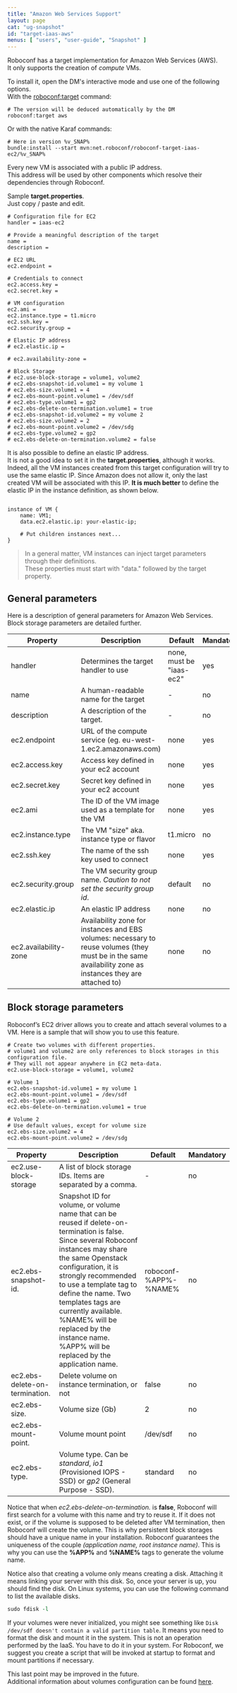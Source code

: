```yaml
---
title: "Amazon Web Services Support"
layout: page
cat: "ug-snapshot"
id: "target-iaas-aws"
menus: [ "users", "user-guide", "Snapshot" ]
---
```


Roboconf has a target implementation for Amazon Web Services (AWS).  
It only supports the creation of *compute* VMs.

To install it, open the DM's interactive mode and use one of the following options.  
With the [roboconf:target](karaf-commands-for-roboconf.html) command:

```properties
# The version will be deduced automatically by the DM
roboconf:target aws
```

Or with the native Karaf commands:

```properties
# Here in version %v_SNAP%
bundle:install --start mvn:net.roboconf/roboconf-target-iaas-ec2/%v_SNAP%
```

Every new VM is associated with a public IP address.  
This address will be used by other components which resolve their dependencies through Roboconf.

Sample **target.properties**.  
Just copy / paste and edit.

```properties
# Configuration file for EC2
handler = iaas-ec2

# Provide a meaningful description of the target
name = 
description = 

# EC2 URL
ec2.endpoint = 

# Credentials to connect
ec2.access.key = 
ec2.secret.key = 

# VM configuration
ec2.ami = 
ec2.instance.type = t1.micro
ec2.ssh.key = 
ec2.security.group =

# Elastic IP address
# ec2.elastic.ip =  

# ec2.availability-zone =

# Block Storage
# ec2.use-block-storage = volume1, volume2
# ec2.ebs-snapshot-id.volume1 = my volume 1
# ec2.ebs-size.volume1 = 4
# ec2.ebs-mount-point.volume1 = /dev/sdf
# ec2.ebs-type.volume1 = gp2
# ec2.ebs-delete-on-termination.volume1 = true
# ec2.ebs-snapshot-id.volume2 = my volume 2
# ec2.ebs-size.volume2 = 2
# ec2.ebs-mount-point.volume2 = /dev/sdg
# ec2.ebs-type.volume2 = gp2
# ec2.ebs-delete-on-termination.volume2 = false
```

It is also possible to define an elastic IP address.  
It is not a good idea to set it in the **target.properties**, although it works.
Indeed, all the VM instances created from this target configuration will try to use the same elastic IP.
Since Amazon does not allow it, only the last created VM will be associated with this IP. 
**It is much better** to define the elastic IP in the instance definition, as shown below.

<pre><code class="language-roboconf">
instance of VM {
	name: VM1;
	data.ec2.elastic.ip: your-elastic-ip;

	# Put children instances next...
}
</code></pre>

> In a general matter, VM instances can inject target parameters through their definitions.  
> These properties must start with "data." followed by the target property.

## General parameters

Here is a description of general parameters for Amazon Web Services.
Block storage parameters are detailed further.

| Property | Description | Default | Mandatory
| --- | --- | --- | --- |
| handler | Determines the target handler to use | none, must be "iaas-ec2" | yes |
| name | A human-readable name for the target | - | no |
| description | A description of the target. | - | no |
| ec2.endpoint | URL of the compute service (eg. eu-west-1.ec2.amazonaws.com)  | none | yes |
| ec2.access.key | Access key defined in your ec2 account | none | yes |
| ec2.secret.key | Secret key defined in your ec2 account | none | yes |
| ec2.ami | The ID of the VM image used as a template for the VM | none | yes |
| ec2.instance.type | The VM "size" aka. instance type or flavor | t1.micro | no |
| ec2.ssh.key | The name of the ssh key used to connect | none | yes |
| ec2.security.group | The VM security group name. *Caution to not set the security group id*. | default | no |
| ec2.elastic.ip | An elastic IP address | none | no |
| ec2.availability-zone | Availability zone for instances and EBS volumes: necessary to reuse volumes (they must be in the same availability zone as instances they are attached to) | none | no |

## Block storage parameters

Roboconf’s EC2 driver allows you to create and attach several volumes to a VM.
Here is a sample that will show you to use this feature.

```properties
# Create two volumes with different properties.
# volume1 and volume2 are only references to block storages in this configuration file.
# They will not appear anywhere in EC2 meta-data.
ec2.use-block-storage = volume1, volume2

# Volume 1
ec2.ebs-snapshot-id.volume1 = my volume 1
ec2.ebs-mount-point.volume1 = /dev/sdf
ec2.ebs-type.volume1 = gp2
ec2.ebs-delete-on-termination.volume1 = true

# Volume 2
# Use default values, except for volume size
ec2.ebs-size.volume2 = 4
ec2.ebs-mount-point.volume2 = /dev/sdg
```

| Property | Description | Default | Mandatory
| --- | --- | --- | --- |
| ec2.use-block-storage | A list of block storage IDs. Items are separated by a comma. | - | no |
| ec2.ebs-snapshot-id. | Snapshot ID for volume, or volume name that can be reused if delete-on-termination is false. Since several Roboconf instances may share the same Openstack configuration, it is strongly recommended to use a template tag to define the name. Two templates tags are currently available. %NAME% will be replaced by the instance name. %APP% will be replaced by the application name. | roboconf-%APP%-%NAME% | no |
| ec2.ebs-delete-on-termination. | Delete volume on instance termination, or not | false | no |
| ec2.ebs-size. | Volume size (Gb) | 2 | no |
| ec2.ebs-mount-point. | Volume mount point | /dev/sdf | no |
| ec2.ebs-type. | Volume type. Can be *standard*, *io1* (Provisioned IOPS - SSD) or *gp2* (General Purpose - SSD). | standard | no |

Notice that when <i>ec2.ebs-delete-on-termination.</i> is <b>false</b>, Roboconf will first search for a volume with this name
and try to reuse it. If it does not exist, or if the volume is supposed to be deleted after VM termination, then Roboconf will create
the volume. This is why persistent block storages should have a unique name in your installation. Roboconf guarantees the uniqueness of the
couple *(application name, root instance name)*. This is why you can use the <b>%APP%</b> and <b>%NAME%</b> tags to generate the volume name.

Notice also that creating a volume only means creating a disk.
Attaching it means linking your server with this disk. So, once your server is up, you should find the disk.
On Linux systems, you can use the following command to list the available disks.

```tcl
sudo fdisk -l
```

If your volumes were never initialized, you might see something like `Disk /dev/sdf doesn't contain a valid partition table`.
It means you need to format the disk and mount it in the system. This is not an operation performed by the IaaS. You have to do
it in your system. For Roboconf, we suggest you create a script that will be invoked at startup to format and mount partitions if necessary.

This last point may be improved in the future.  
Additional information about volumes configuration can be found [here](https://community.hpcloud.com/article/preparing-your-block-storage-volume-use).
